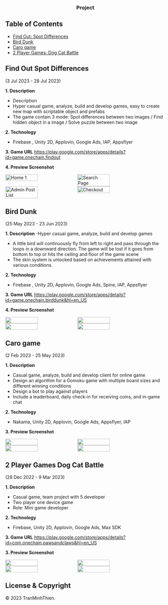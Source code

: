 
<h3 align="center">Project</h3>

## Table of Contents

- [Find Out: Spot Differences](#Find-Out-Spot-Differences)
- [Bird Dunk](#bird-dunk)
- [Caro game](#Caro-game)
- [2 Player Games: Dog Cat Battle](#2-Player-Games-Dog-Cat-Battle)


## Find Out Spot Differences
(3 Jul 2023 - 28 Jul 2023)

**1. Description**
- Description
- Hyper casual game, analyze, build and develop games, easy to create new map with scriptable object and prefabs
- The game contain 3 mode: Spot differences between two images / Find hidden object in a image / Solve puzzle between two image

**2. Technology**
- Firebase , Unity 2D, Applovin, Google Ads, IAP, Appsflyer

**3. Game URL**
https://play.google.com/store/apps/details?id=game.onechain.findout

**4. Preview Screenshot**
<div style="display: flex; flex-direction: row;">
  <img src="https://github.com/thientm27/Project-Captures/blob/main/Find%20Out%20Spot%20Differences/main-menu.png" alt="Home 1" width="45%"></img>
  <img src="https://github.com/thientm27/Project-Captures/blob/main/Find%20Out%20Spot%20Differences/gameplay1.png" alt="Search Page" width="45%"></img>
</div>
<div style="display: flex; flex-direction: row;">
  <img src="https://github.com/thientm27/Project-Captures/blob/main/Find%20Out%20Spot%20Differences/gameplay2.png" alt="Admin Post List" width="45%"></img>
  <img src="https://github.com/thientm27/Project-Captures/blob/main/Find%20Out%20Spot%20Differences/gameplay3.png" alt="Checkout" width="45%"></img>
</div>

## Bird Dunk
(25 May 2023 - 23 Jun 2023)

**1. Description**
-Hyper casual game, analyze, build and develop games
- A little bird will continuously fly from left to right and pass through the loops in a downward direction. The game will be lost if it goes from bottom to top or hits the ceiling and floor of the game scene
- The skin system is unlocked based on achievements attained with various conditions.

**2. Technology**
- Firebase , Unity 2D, Applovin, Google Ads, Spine, IAP, Appsflyer

**3. Game URL**
https://play.google.com/store/apps/details?id=game.onechain.birddunk&hl=en_US

**4. Preview Screenshot**
<div style="display: flex; flex-direction: row;">
  <img src="https://github.com/thientm27/Project-Captures/blob/main/Bird%20Dunk/gameplay.png"  width="45%"></img>
  <img src="https://github.com/thientm27/Project-Captures/blob/main/Bird%20Dunk/main-menu.png"  width="45%"></img>
</div>
<div style="display: flex; flex-direction: row;">
  <img src="https://github.com/thientm27/Project-Captures/blob/main/Bird%20Dunk/skin-shop.png" width="45%"></img>
  <img src="https://github.com/thientm27/Project-Captures/blob/main/Bird%20Dunk/lose.png"  width="45%"></img>
</div>

## Caro game
(2 Feb 2023 - 25 May 2023)

**1. Description**
- Casual game, analyze, build and develop client for online game
- Design an algorithm for a Gomoku game with multiple board sizes and different winning conditions
- Design a bot to play against players
- Include a leaderboard, daily check-in for receiving coins, and in-game chat

**2. Technology**
- Nakama, Unity 2D, Applovin, Google Ads, Appsflyer, IAP

**3. Preview Screenshot**
<div style="display: flex; flex-direction: row;">
  <img src="https://github.com/thientm27/Project-Captures/blob/main/Caro%20game/main-menu.png"  width="45%"></img>
  <img src="https://github.com/thientm27/Project-Captures/blob/main/Caro%20game/daily-bonus.png"  width="45%"></img>
</div>
<div style="display: flex; flex-direction: row;">
  <img src="https://github.com/thientm27/Project-Captures/blob/main/Caro%20game/leader-board.png" width="45%"></img>
  <img src="https://github.com/thientm27/Project-Captures/blob/main/Caro%20game/ingame.png"  width="45%"></img>
</div>

## 2 Player Games Dog Cat Battle
(28 Dec 2022 - 9 Mar 2023)

**1. Description**
- Casual game, team project with 5 developer
- Two player one device game
- Role: Mini game developer
  
**2. Technology**
- Firebase, Unity 2D, Applovin, Google Ads, Max SDK
  
**3. Game URL**
https://play.google.com/store/apps/details?id=com.onechain.pawsandclaws&hl=en_US

**3. Preview Screenshot**
<div style="display: flex; flex-direction: row;">
  <img src="https://github.com/thientm27/Project-Captures/blob/main/2%20Player%20Games%20Dog%20Cat%20Battle/mian-menu.png"  width="45%"></img>
  <img src="https://github.com/thientm27/Project-Captures/blob/main/2%20Player%20Games%20Dog%20Cat%20Battle/gameplay1.png"  width="45%"></img>
</div>
<div style="display: flex; flex-direction: row;">
  <img src="https://github.com/thientm27/Project-Captures/blob/main/2%20Player%20Games%20Dog%20Cat%20Battle/gameplay2.png" width="45%"></img>
  <img src="https://github.com/thientm27/Project-Captures/blob/main/2%20Player%20Games%20Dog%20Cat%20Battle/gameplay3.png"  width="45%"></img>
</div>

## License & Copyright
&copy; 2023 TranMinhThien.
